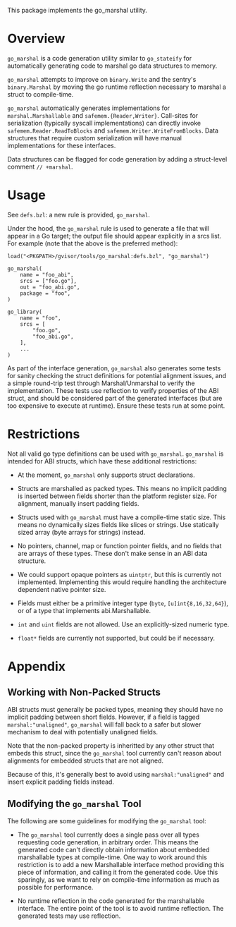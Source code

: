 This package implements the go_marshal utility.

# Overview

`go_marshal` is a code generation utility similar to `go_stateify` for
automatically generating code to marshal go data structures to memory.

`go_marshal` attempts to improve on `binary.Write` and the sentry's
`binary.Marshal` by moving the go runtime reflection necessary to marshal a
struct to compile-time.

`go_marshal` automatically generates implementations for `marshal.Marshallable`
and `safemem.{Reader,Writer}`. Call-sites for serialization (typically syscall
implementations) can directly invoke `safemem.Reader.ReadToBlocks` and
`safemem.Writer.WriteFromBlocks`. Data structures that require custom
serialization will have manual implementations for these interfaces.

Data structures can be flagged for code generation by adding a struct-level
comment `// +marshal`.

# Usage

See `defs.bzl`: a new rule is provided, `go_marshal`.

Under the hood, the `go_marshal` rule is used to generate a file that will
appear in a Go target; the output file should appear explicitly in a srcs list.
For example (note that the above is the preferred method):

```
load("<PKGPATH>/gvisor/tools/go_marshal:defs.bzl", "go_marshal")

go_marshal(
    name = "foo_abi",
    srcs = ["foo.go"],
    out = "foo_abi.go",
    package = "foo",
)

go_library(
    name = "foo",
    srcs = [
        "foo.go",
        "foo_abi.go",
    ],
    ...
)
```

As part of the interface generation, `go_marshal` also generates some tests for
sanity checking the struct definitions for potential alignment issues, and a
simple round-trip test through Marshal/Unmarshal to verify the implementation.
These tests use reflection to verify properties of the ABI struct, and should be
considered part of the generated interfaces (but are too expensive to execute at
runtime). Ensure these tests run at some point.

# Restrictions

Not all valid go type definitions can be used with `go_marshal`. `go_marshal` is
intended for ABI structs, which have these additional restrictions:

-   At the moment, `go_marshal` only supports struct declarations.

-   Structs are marshalled as packed types. This means no implicit padding is
    inserted between fields shorter than the platform register size. For
    alignment, manually insert padding fields.

-   Structs used with `go_marshal` must have a compile-time static size. This
    means no dynamically sizes fields like slices or strings. Use statically
    sized array (byte arrays for strings) instead.

-   No pointers, channel, map or function pointer fields, and no fields that are
    arrays of these types. These don't make sense in an ABI data structure.

-   We could support opaque pointers as `uintptr`, but this is currently not
    implemented. Implementing this would require handling the architecture
    dependent native pointer size.

-   Fields must either be a primitive integer type (`byte`,
    `[u]int{8,16,32,64}`), or of a type that implements abi.Marshallable.

-   `int` and `uint` fields are not allowed. Use an explicitly-sized numeric
    type.

-   `float*` fields are currently not supported, but could be if necessary.

# Appendix

## Working with Non-Packed Structs

ABI structs must generally be packed types, meaning they should have no implicit
padding between short fields. However, if a field is tagged
`marshal:"unaligned"`, `go_marshal` will fall back to a safer but slower
mechanism to deal with potentially unaligned fields.

Note that the non-packed property is inheritted by any other struct that embeds
this struct, since the `go_marshal` tool currently can't reason about alignments
for embedded structs that are not aligned.

Because of this, it's generally best to avoid using `marshal:"unaligned"` and
insert explicit padding fields instead.

## Modifying the `go_marshal` Tool

The following are some guidelines for modifying the `go_marshal` tool:

-   The `go_marshal` tool currently does a single pass over all types requesting
    code generation, in arbitrary order. This means the generated code can't
    directly obtain information about embedded marshallable types at
    compile-time. One way to work around this restriction is to add a new
    Marshallable interface method providing this piece of information, and
    calling it from the generated code. Use this sparingly, as we want to rely
    on compile-time information as much as possible for performance.

-   No runtime reflection in the code generated for the marshallable interface.
    The entire point of the tool is to avoid runtime reflection. The generated
    tests may use reflection.
